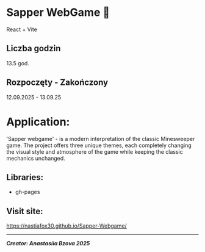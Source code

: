 # Sapper WebGame 🚩
React + Vite

## Liczba godzin
13.5 god.

## Rozpoczęty - Zakończony
12.09.2025 - 13.09.25


# Application:
'Sapper webgame' - is a modern interpretation of the classic Minesweeper game. The project offers three unique themes, each completely changing the visual style and atmosphere of the game while keeping the classic mechanics unchanged.

## Libraries:
- gh-pages

## Visit site: 
https://nastiafox30.github.io/Sapper-Webgame/

---------------------------------------------------------------
_**Creator: Anastasiia Bzova 2025**_
